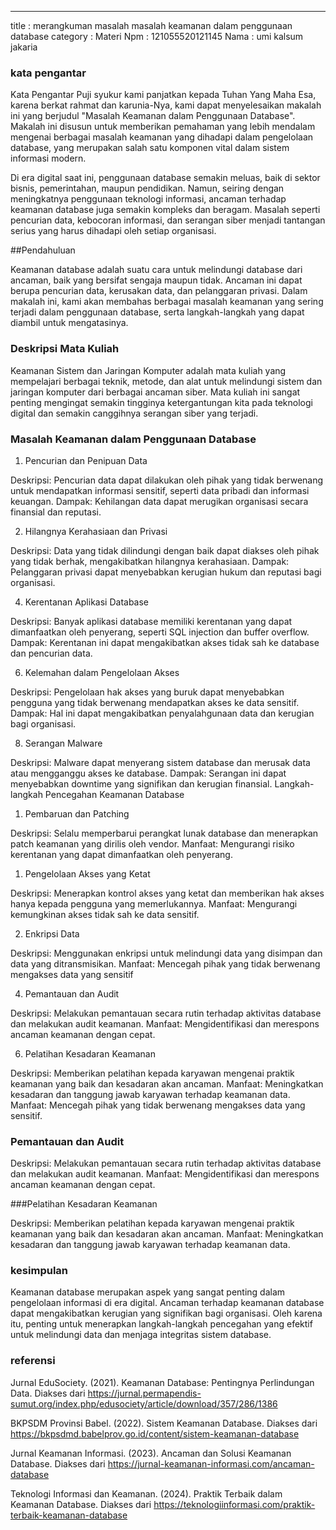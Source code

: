 ---
title : merangkuman masalah masalah keamanan dalam penggunaan database
category : Materi
Npm : 121055520121145
Nama : umi kalsum jakaria

### kata pengantar

Kata Pengantar
Puji syukur kami panjatkan kepada Tuhan Yang Maha Esa, karena berkat rahmat dan karunia-Nya, kami dapat menyelesaikan makalah ini yang berjudul "Masalah Keamanan dalam Penggunaan Database". Makalah ini disusun untuk memberikan pemahaman yang lebih mendalam mengenai berbagai masalah keamanan yang dihadapi dalam pengelolaan database, yang merupakan salah satu komponen vital dalam sistem informasi modern.

Di era digital saat ini, penggunaan database semakin meluas, baik di sektor bisnis, pemerintahan, maupun pendidikan. Namun, seiring dengan meningkatnya penggunaan teknologi informasi, ancaman terhadap keamanan database juga semakin kompleks dan beragam. Masalah seperti pencurian data, kebocoran informasi, dan serangan siber menjadi tantangan serius yang harus dihadapi oleh setiap organisasi.


##Pendahuluan

Keamanan database adalah suatu cara untuk melindungi database dari ancaman, baik yang bersifat sengaja maupun tidak. Ancaman ini dapat berupa pencurian data, kerusakan data, dan pelanggaran privasi. Dalam makalah ini, kami akan membahas berbagai masalah keamanan yang sering terjadi dalam penggunaan database, serta langkah-langkah yang dapat diambil untuk mengatasinya.
### Deskripsi Mata Kuliah
Keamanan Sistem dan Jaringan Komputer adalah mata kuliah yang mempelajari berbagai teknik, metode, dan alat untuk melindungi sistem dan jaringan komputer dari berbagai ancaman siber. Mata kuliah ini sangat penting mengingat semakin tingginya ketergantungan kita pada teknologi digital dan semakin canggihnya serangan siber yang terjadi.

### Masalah Keamanan dalam Penggunaan Database

1. Pencurian dan Penipuan Data
   
Deskripsi: Pencurian data dapat dilakukan oleh pihak yang tidak berwenang untuk mendapatkan informasi sensitif, seperti data pribadi dan informasi keuangan.
Dampak: Kehilangan data dapat merugikan organisasi secara finansial dan reputasi.

2. Hilangnya Kerahasiaan dan Privasi
   
Deskripsi: Data yang tidak dilindungi dengan baik dapat diakses oleh pihak yang tidak berhak, mengakibatkan hilangnya kerahasiaan.
Dampak: Pelanggaran privasi dapat menyebabkan kerugian hukum dan reputasi bagi organisasi.

4. Kerentanan Aplikasi Database
   
Deskripsi: Banyak aplikasi database memiliki kerentanan yang dapat dimanfaatkan oleh penyerang, seperti SQL injection dan buffer overflow.
Dampak: Kerentanan ini dapat mengakibatkan akses tidak sah ke database dan pencurian data.

6. Kelemahan dalam Pengelolaan Akses
   
Deskripsi: Pengelolaan hak akses yang buruk dapat menyebabkan pengguna yang tidak berwenang mendapatkan akses ke data sensitif.
Dampak: Hal ini dapat mengakibatkan penyalahgunaan data dan kerugian bagi organisasi.

8. Serangan Malware
   
Deskripsi: Malware dapat menyerang sistem database dan merusak data atau mengganggu akses ke database.
Dampak: Serangan ini dapat menyebabkan downtime yang signifikan dan kerugian finansial.
Langkah-langkah Pencegahan Keamanan Database


1. Pembaruan dan Patching
   
Deskripsi: Selalu memperbarui perangkat lunak database dan menerapkan patch keamanan yang dirilis oleh vendor.
Manfaat: Mengurangi risiko kerentanan yang dapat dimanfaatkan oleh penyerang.

1. Pengelolaan Akses yang Ketat

Deskripsi: Menerapkan kontrol akses yang ketat dan memberikan hak akses hanya kepada pengguna yang memerlukannya.
Manfaat: Mengurangi kemungkinan akses tidak sah ke data sensitif.

2. Enkripsi Data
   
Deskripsi: Menggunakan enkripsi untuk melindungi data yang disimpan dan data yang ditransmisikan.
Manfaat: Mencegah pihak yang tidak berwenang mengakses data yang sensitif

4. Pemantauan dan Audit
   
Deskripsi: Melakukan pemantauan secara rutin terhadap aktivitas database dan melakukan audit keamanan.
Manfaat: Mengidentifikasi dan merespons ancaman keamanan dengan cepat.

6. Pelatihan Kesadaran Keamanan
   
Deskripsi: Memberikan pelatihan kepada karyawan mengenai praktik keamanan yang baik dan kesadaran akan ancaman.
Manfaat: Meningkatkan kesadaran dan tanggung jawab karyawan terhadap keamanan data.
Manfaat: Mencegah pihak yang tidak berwenang mengakses data yang sensitif.

### Pemantauan dan Audit

Deskripsi: Melakukan pemantauan secara rutin terhadap aktivitas database dan melakukan audit keamanan.
Manfaat: Mengidentifikasi dan merespons ancaman keamanan dengan cepat.

###Pelatihan Kesadaran Keamanan

Deskripsi: Memberikan pelatihan kepada karyawan mengenai praktik keamanan yang baik dan kesadaran akan ancaman.
Manfaat: Meningkatkan kesadaran dan tanggung jawab karyawan terhadap keamanan data.

### kesimpulan
Keamanan database merupakan aspek yang sangat penting dalam pengelolaan informasi di era digital. Ancaman terhadap keamanan database dapat mengakibatkan kerugian yang signifikan bagi organisasi. Oleh karena itu, penting untuk menerapkan langkah-langkah pencegahan yang efektif untuk melindungi data dan menjaga integritas sistem database.

### referensi

Jurnal EduSociety. (2021). Keamanan Database: Pentingnya Perlindungan Data. Diakses dari https://jurnal.permapendis-sumut.org/index.php/edusociety/article/download/357/286/1386

BKPSDM Provinsi Babel. (2022). Sistem Keamanan Database. Diakses dari https://bkpsdmd.babelprov.go.id/content/sistem-keamanan-database

Jurnal Keamanan Informasi. (2023). Ancaman dan Solusi Keamanan Database. Diakses dari https://jurnal-keamanan-informasi.com/ancaman-database

Teknologi Informasi dan Keamanan. (2024). Praktik Terbaik dalam Keamanan Database. Diakses dari https://teknologiinformasi.com/praktik-terbaik-keamanan-database

  
